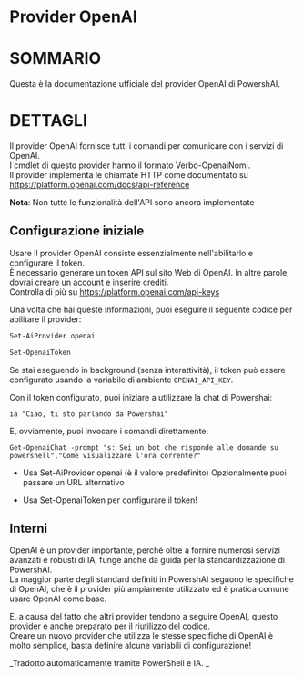 ﻿# Provider OpenAI  

# SOMMARIO <!--! @#Short --> 

Questa è la documentazione ufficiale del provider OpenAI di PowershAI.

# DETTAGLI  <!--! @#Long --> 

Il provider OpenAI fornisce tutti i comandi per comunicare con i servizi di OpenAI.  
I cmdlet di questo provider hanno il formato Verbo-OpenaiNomi.  
Il provider implementa le chiamate HTTP come documentato su https://platform.openai.com/docs/api-reference

**Nota**: Non tutte le funzionalità dell'API sono ancora implementate


## Configurazione iniziale 

Usare il provider OpenAI consiste essenzialmente nell'abilitarlo e configurare il token.  
È necessario generare un token API sul sito Web di OpenAI. In altre parole, dovrai creare un account e inserire crediti.  
Controlla di più su https://platform.openai.com/api-keys 

Una volta che hai queste informazioni, puoi eseguire il seguente codice per abilitare il provider:

```powershell 
Set-AiProvider openai 

Set-OpenaiToken
```

Se stai eseguendo in background (senza interattività), il token può essere configurato usando la variabile di ambiente `OPENAI_API_KEY`.  

Con il token configurato, puoi iniziare a utilizzare la chat di Powershai:

```
ia "Ciao, ti sto parlando da Powershai"
```

E, ovviamente, puoi invocare i comandi direttamente:

```
Get-OpenaiChat -prompt "s: Sei un bot che risponde alle domande su powershell","Come visualizzare l'ora corrente?"
```




* Usa Set-AiProvider openai (è il valore predefinito)
Opzionalmente puoi passare un URL alternativo

* Usa Set-OpenaiToken per configurare il token!


## Interni

OpenAI è un provider importante, perché oltre a fornire numerosi servizi avanzati e robusti di IA, funge anche da guida per la standardizzazione di PowershAI.  
La maggior parte degli standard definiti in PowershAI seguono le specifiche di OpenAI, che è il provider più ampiamente utilizzato ed è pratica comune usare OpenAI come base.  


E, a causa del fatto che altri provider tendono a seguire OpenAI, questo provider è anche preparato per il riutilizzo del codice.  
Creare un nuovo provider che utilizza le stesse specifiche di OpenAI è molto semplice, basta definire alcune variabili di configurazione!






<!--PowershaiAiDocBlockStart-->
_Tradotto automaticamente tramite PowerShell e IA. 
_
<!--PowershaiAiDocBlockEnd-->

